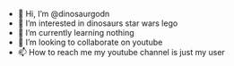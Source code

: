 - 👋 Hi, I’m @dinosaurgodn
- 👀 I’m interested in dinosaurs star wars lego 
- 🌱 I’m currently learning nothing
- 💞️ I’m looking to collaborate on youtube
- 📫 How to reach me my youtube channel is just my user

<!---
dinosaurgodn/dinosaurgodn is a ✨ special ✨ repository because its `README.md` (this file) appears on your GitHub profile.
You can click the Preview link to take a look at your changes.
--->
